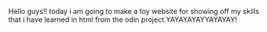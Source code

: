 Hello guys!! today i am going to make a toy website for showing off my skills that i have learned in html from the odin project.YAYAYAYAYYAYAYAY!
